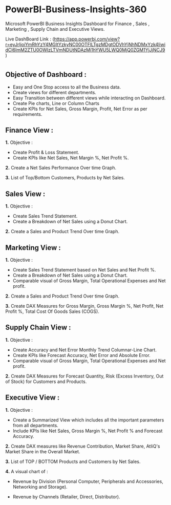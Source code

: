 # PowerBI-Business-Insights-360
Microsoft PowerBI Business Insights Dashboard for Finance , Sales , Marketing , Supply Chain  and Executive Views.

Live DashBoard Link : (https://app.powerbi.com/view?r=eyJrIjoiYmRhYzY4MGItYzkyNC00OTFlLTgzMDgtODVhYjNhNDMxYzk4IiwidCI6ImM2ZTU0OWIzLTVmNDUtNDAzMi1hYWU5LWQ0MjQ0ZGM1YjJjNCJ9)
#
## Objective of Dashboard :
  - Easy and One Stop access to all the Business data.
  - Create views for different departments.
  - Easy Transition between different views while interacting on Dashboard.
  - Create Pie charts, Line or Column Charts
  - Create KPIs for Net Sales, Gross Margin, Profit, Net Error as per requirements.

## Finance View :
**1.** Objective :
   - Create Profit & Loss Statement.
   - Create KPIs like Net Sales, Net Margin %, Net Profit %.
     
**2.** Create a Net Sales Performance Over time Graph.

**3.** List of Top/Bottom Customers, Products by Net Sales.

## Sales View :
**1.** Objective :
   - Create Sales Trend Statement.
   - Create a Breakdown of Net Sales using a Donut Chart.
     
**2.** Create a Sales and Product Trend Over time Graph.


## Marketing View :
**1.** Objective :
   - Create Sales Trend Statement based on Net Sales and Net Profit %.
   - Create a Breakdown of Net Sales using a Donut Chart.
   - Comparable visual of Gross Margin, Total Operational Expenses and Net profit.
     
**2.** Create a Sales and Product Trend Over time Graph.

**3.** Create DAX Measures for Gross Margin, Gross Margin %, Net Profit, Net Profit %, Total Cost Of Goods Sales (COGS).

## Supply Chain View :
**1.** Objective :
   - Create Accuracy and Net Error Monthly Trend Columnar-Line Chart.
   - Create KPIs like Forecast Accuracy, Net Error and Absolute Error.
   - Comparable visual of Gross Margin, Total Operational Expenses and Net profit.

**2.** Create DAX Measures for Forecast Quantity, Risk (Excess Inventory, Out of Stock) for Customers and Products.

## Executive View :
**1.** Objective :
   - Create a Summarized View which includes all the important parameters from all departments.
   - Include KPIs like Net Sales, Gross Margin %, Net Profit % and Forecast Accuracy.
     
**2.** Create DAX measures like Revenue Contribution, Market Share, AtliQ's Market Share in the Overall Market.

**3.** List of TOP / BOTTOM Products and Customers by Net Sales.

**4.** A visual chart of :

   - Revenue by Division (Personal Computer, Peripherals and Accessories, Networking and Storage).
     
   - Revenue by Channels (Retailer, Direct, Distributor).






